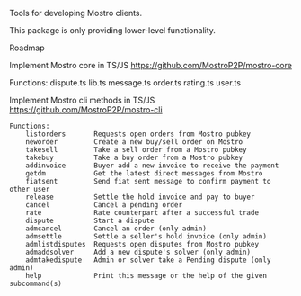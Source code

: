 Tools for developing Mostro clients.

This package is only providing lower-level functionality. 


Roadmap 

Implement Mostro core in TS/JS https://github.com/MostroP2P/mostro-core

  Functions:
        dispute.ts
        lib.ts
        message.ts
        order.ts
        rating.ts
        user.ts


Implement Mostro cli methods in TS/JS https://github.com/MostroP2P/mostro-cli

    Functions:
        listorders       Requests open orders from Mostro pubkey
        neworder         Create a new buy/sell order on Mostro
        takesell         Take a sell order from a Mostro pubkey
        takebuy          Take a buy order from a Mostro pubkey
        addinvoice       Buyer add a new invoice to receive the payment
        getdm            Get the latest direct messages from Mostro
        fiatsent         Send fiat sent message to confirm payment to other user
        release          Settle the hold invoice and pay to buyer
        cancel           Cancel a pending order
        rate             Rate counterpart after a successful trade
        dispute          Start a dispute
        admcancel        Cancel an order (only admin)
        admsettle        Settle a seller's hold invoice (only admin)
        admlistdisputes  Requests open disputes from Mostro pubkey
        admaddsolver     Add a new dispute's solver (only admin)
        admtakedispute   Admin or solver take a Pending dispute (only admin)
        help             Print this message or the help of the given subcommand(s)